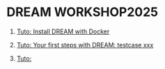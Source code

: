 # DREAM WORKSHOP2025


1. [Tuto: Install DREAM with Docker](1-tuto-install-DREAM-with-Docker.md)

2. [Tuto: Your first steps with DREAM: testcase xxx]()

3. [Tuto: ]()
